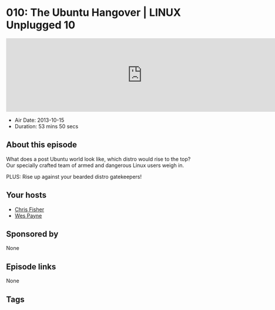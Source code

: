 # 010: The Ubuntu Hangover | LINUX Unplugged 10

<iframe src="https://player.fireside.fm/v2/RUkczH-V+WYGcdSAA?theme=dark" width="740" height="200" frameborder="0" scrolling="no"></iframe>

* Air Date: 2013-10-15
* Duration: 53 mins 50 secs

## About this episode

What does a post Ubuntu world look like, which distro would rise to the top? Our specially crafted team of armed and dangerous Linux users weigh in.

PLUS: Rise up against your bearded distro gatekeepers!

## Your hosts
* [Chris Fisher](https://linuxunplugged.com/hosts/chrislas)
* [Wes Payne](https://linuxunplugged.com/hosts/wes)

## Sponsored by

None



## Episode links

None



## Tags

